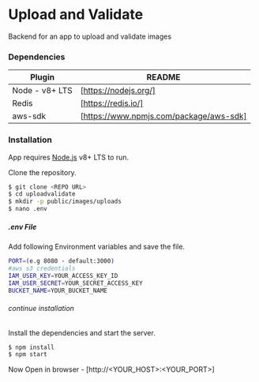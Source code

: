 # Upload and Validate
Backend for an app to upload and validate images

### Dependencies

| Plugin | README |
| ------ | ------ |
| Node - v8+ LTS | [https://nodejs.org/] |
| Redis | [https://redis.io/] |
| aws-sdk | [https://www.npmjs.com/package/aws-sdk] |

### Installation

App requires [Node.js](https://nodejs.org/) v8+ LTS to run.

Clone the repository.

```sh
$ git clone <REPO URL>
$ cd uploadvalidate
$ mkdir -p public/images/uploads
$ nano .env
```
##### .env File
Add following Environment variables and save the file.

```sh
PORT=(e.g 8080 - default:3000)
#aws s3 credentials
IAM_USER_KEY=YOUR_ACCESS_KEY_ID
IAM_USER_SECRET=YOUR_SECRET_ACCESS_KEY
BUCKET_NAME=YOUR_BUCKET_NAME
```
###### continue installation
Install the dependencies and start the server.
```sh
$ npm install
$ npm start
```
Now
Open in browser - [http://<YOUR_HOST>:<YOUR_PORT>]
